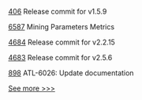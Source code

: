 
[406](https://github.com/hyperledger/fabric-ca/pull/406) Release commit for v1.5.9

[6587](https://github.com/hyperledger/besu/pull/6587) Mining Parameters Metrics

[4684](https://github.com/hyperledger/fabric/pull/4684) Release commit for v2.2.15

[4683](https://github.com/hyperledger/fabric/pull/4683) Release commit for v2.5.6

[898](https://github.com/hyperledger-labs/open-enterprise-agent/pull/898) ATL-6026: Update documentation


[See more >>>](https://start-here.hyperledger.org/pull-requests)

